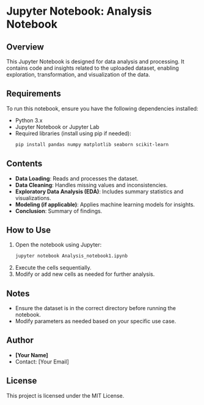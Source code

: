 # Jupyter Notebook: Analysis Notebook

## Overview
This Jupyter Notebook is designed for data analysis and processing. It contains code and insights related to the uploaded dataset, enabling exploration, transformation, and visualization of the data.

## Requirements
To run this notebook, ensure you have the following dependencies installed:
- Python 3.x
- Jupyter Notebook or Jupyter Lab
- Required libraries (install using pip if needed):
  ```bash
  pip install pandas numpy matplotlib seaborn scikit-learn
  ```

## Contents
- **Data Loading**: Reads and processes the dataset.
- **Data Cleaning**: Handles missing values and inconsistencies.
- **Exploratory Data Analysis (EDA)**: Includes summary statistics and visualizations.
- **Modeling (if applicable)**: Applies machine learning models for insights.
- **Conclusion**: Summary of findings.

## How to Use
1. Open the notebook using Jupyter:
   ```bash
   jupyter notebook Analysis_notebook1.ipynb
   ```
2. Execute the cells sequentially.
3. Modify or add new cells as needed for further analysis.

## Notes
- Ensure the dataset is in the correct directory before running the notebook.
- Modify parameters as needed based on your specific use case.

## Author
- **[Your Name]**
- Contact: [Your Email]

## License
This project is licensed under the MIT License.

